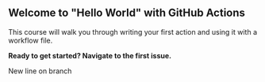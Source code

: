 ## Welcome to "Hello World" with GitHub Actions

This course will walk you through writing your first action and using it with a workflow file. 

**Ready to get started? Navigate to the first issue.**

New line on branch
